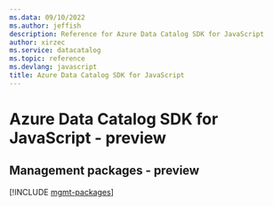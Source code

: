 ```yaml
---
ms.data: 09/10/2022
ms.author: jeffish
description: Reference for Azure Data Catalog SDK for JavaScript
author: xirzec
ms.service: datacatalog
ms.topic: reference
ms.devlang: javascript
title: Azure Data Catalog SDK for JavaScript
---
```

# Azure Data Catalog SDK for JavaScript - preview

## Management packages - preview
[!INCLUDE [mgmt-packages](data-catalog-mgmt-index.md)]
